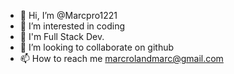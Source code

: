 - 👋 Hi, I’m @Marcpro1221
- 👀 I’m interested in coding
- 🌱 I'm Full Stack Dev. 
- 💞️ I’m looking to collaborate on github
- 📫 How to reach me marcrolandmarc@gmail.com

<!---
Marcpro1221/Marcpro1221 is a ✨ special ✨ repository because its `README.md` (this file) appears on your GitHub profile.
You can click the Preview link to take a look at your changes.
--->
